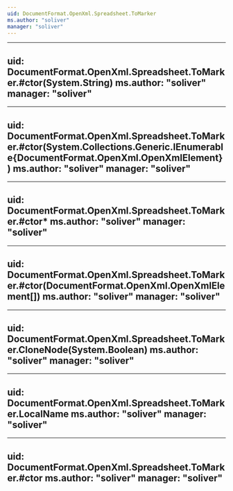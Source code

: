 ```yaml
---
uid: DocumentFormat.OpenXml.Spreadsheet.ToMarker
ms.author: "soliver"
manager: "soliver"
---
```


---
uid: DocumentFormat.OpenXml.Spreadsheet.ToMarker.#ctor(System.String)
ms.author: "soliver"
manager: "soliver"
---

---
uid: DocumentFormat.OpenXml.Spreadsheet.ToMarker.#ctor(System.Collections.Generic.IEnumerable{DocumentFormat.OpenXml.OpenXmlElement})
ms.author: "soliver"
manager: "soliver"
---

---
uid: DocumentFormat.OpenXml.Spreadsheet.ToMarker.#ctor*
ms.author: "soliver"
manager: "soliver"
---

---
uid: DocumentFormat.OpenXml.Spreadsheet.ToMarker.#ctor(DocumentFormat.OpenXml.OpenXmlElement[])
ms.author: "soliver"
manager: "soliver"
---

---
uid: DocumentFormat.OpenXml.Spreadsheet.ToMarker.CloneNode(System.Boolean)
ms.author: "soliver"
manager: "soliver"
---

---
uid: DocumentFormat.OpenXml.Spreadsheet.ToMarker.LocalName
ms.author: "soliver"
manager: "soliver"
---

---
uid: DocumentFormat.OpenXml.Spreadsheet.ToMarker.#ctor
ms.author: "soliver"
manager: "soliver"
---

